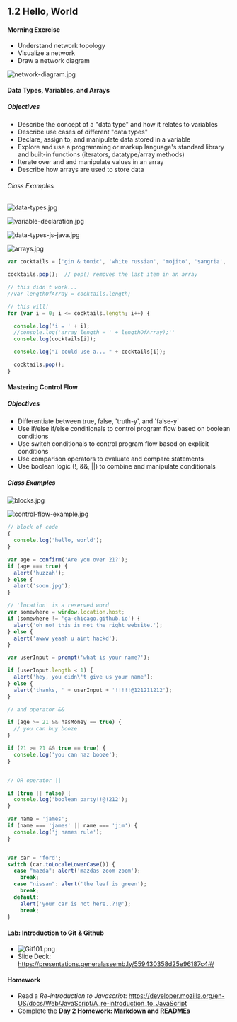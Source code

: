 ## 1.2 Hello, World

#### Morning Exercise

* Understand network topology
* Visualize a network
* Draw a network diagram

![network-diagram.jpg](network-diagram.jpg)

#### Data Types, Variables, and Arrays

##### Objectives

- Describe the concept of a "data type" and how it relates to variables
- Describe use cases of different "data types"
- Declare, assign to, and manipulate data stored in a variable
- Explore and use a programming or markup language's standard library and built-in functions (iterators, datatype/array methods)
- Iterate over and and manipulate values in an array
- Describe how arrays are used to store data

###### Class Examples

![data-types.jpg](data-types.jpg)

![variable-declaration.jpg](variable-declaration.jpg)

![data-types-js-java.jpg](data-types-js-java.jpg)

![arrays.jpg](arrays.jpg)

```javascript
var cocktails = ['gin & tonic', 'white russian', 'mojito', 'sangria', 'grape ape'];

cocktails.pop();  // pop() removes the last item in an array

// this didn't work...
//var lengthOfArray = cocktails.length;

// this will!
for (var i = 0; i <= cocktails.length; i++) {

  console.log('i = ' + i);
  //console.log('array length = ' + lengthOfArray);''
  console.log(cocktails[i]);

  console.log("I could use a... " + cocktails[i]);

  cocktails.pop();
}
```

#### Mastering Control Flow

##### Objectives

- Differentiate between true, false, 'truth-y', and 'false-y'
- Use if/else if/else conditionals to control program flow based on boolean conditions
- Use switch conditionals to control program flow based on explicit conditions
- Use comparison operators to evaluate and compare statements
- Use boolean logic (!, &&, ||) to combine and manipulate conditionals

##### Class Examples

![blocks.jpg](blocks.jpg)

![control-flow-example.jpg](control-flow-example.jpg)

```javascript
// block of code
{
  console.log('hello, world');
}

var age = confirm('Are you over 21?');
if (age === true) {
  alert('huzzah');
} else {
  alert('soon.jpg');
}

// 'location' is a reserved word
var somewhere = window.location.host;
if (somewhere != 'ga-chicago.github.io') {
  alert('oh no! this is not the right website.');
} else {
  alert('awww yeaah u aint hackd');
}

var userInput = prompt('what is your name?');

if (userInput.length < 1) {
  alert('hey, you didn\'t give us your name');
} else {
  alert('thanks, ' + userInput + '!!!!!@121211212');
}

// and operator &&

if (age >= 21 && hasMoney == true) {
  // you can buy booze
}

if (21 >= 21 && true == true) {
  console.log('you can haz booze');
}


// OR operator ||

if (true || false) {
  console.log('boolean party!!@!212');
}

var name = 'james';
if (name === 'james' || name === 'jim') {
  console.log('j names rule');
}


var car = 'ford';
switch (car.toLocaleLowerCase()) {
  case "mazda": alert('mazdas zoom zoom');
    break;
  case "nissan": alert('the leaf is green');
    break;
  default:
    alert('your car is not here..?!@');
    break;
}
```

#### Lab: Introduction to Git & Github

- ![Git101.png](Git101.png)
- Slide Deck: https://presentations.generalassemb.ly/559430358d25e96187c4#/

#### Homework

* Read a *Re-introduction to Javascript*: https://developer.mozilla.org/en-US/docs/Web/JavaScript/A_re-introduction_to_JavaScript
* Complete the **Day 2 Homework: Markdown and READMEs**
